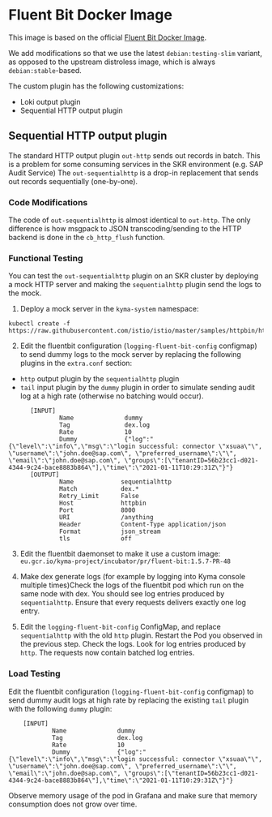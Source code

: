 # Fluent Bit Docker Image

This image is based on the official [Fluent Bit Docker Image](https://github.com/fluent/fluent-bit-docker-image).

We add modifications so that we use the latest `debian:testing-slim` variant, as opposed to the upstream distroless image, which is always `debian:stable`-based.

The custom plugin has the following customizations:

* Loki output plugin
* Sequential HTTP output plugin

## Sequential HTTP output plugin

The standard HTTP output plugin `out-http` sends out records in batch. This is a problem for some consuming services in the SKR environment (e.g. SAP Audit Service) 
The `out-sequentialhttp` is a drop-in replacement that sends out records sequentially (one-by-one).

### Code Modifications

The code of `out-sequentialhttp` is almost identical to `out-http`. The only difference is how msgpack to JSON transcoding/sending to the HTTP backend is done in the `cb_http_flush` function.  

### Functional Testing

You can test the `out-sequentialhttp` plugin on an SKR cluster by deploying a mock HTTP server and making the `sequentialhttp` plugin send the logs to the mock.

1. Deploy a mock server in the `kyma-system` namespace:
```
kubectl create -f https://raw.githubusercontent.com/istio/istio/master/samples/httpbin/httpbin.yaml
```

2. Edit the fluentbit configuration (`logging-fluent-bit-config` configmap) to send dummy logs to the mock server by replacing the following plugins in the `extra.conf` section:
* `http` output plugin by the `sequentialhttp` plugin
* `tail` input plugin by the `dummy` plugin in order to simulate sending audit log at a high rate (otherwise no batching would occur).
```
      [INPUT]
              Name              dummy
              Tag               dex.log
              Rate              10
              Dummy             {"log":"{\"level\":\"info\",\"msg\":\"login successful: connector \"xsuaa\"\", \"username\":\"john.doe@sap.com\", \"preferred_username\":\"\", \"email\":\"john.doe@sap.com\", \"groups\":[\"tenantID=56b23cc1-d021-4344-9c24-bace8883b864\"],\"time\":\"2021-01-11T10:29:31Z\"}"}
      [OUTPUT]
              Name             sequentialhttp
              Match            dex.*
              Retry_Limit      False
              Host             httpbin
              Port             8000
              URI              /anything
              Header           Content-Type application/json
              Format           json_stream
              tls              off
```

3. Edit the fluentbit daemonset to make it use a custom image: `eu.gcr.io/kyma-project/incubator/pr/fluent-bit:1.5.7-PR-48`

4. Make dex generate logs (for example by logging into Kyma console multiple times)Check the logs of the fluentbit pod which run on the same node with dex. You should see log entries produced by `sequentialhttp`. Ensure that every requests delivers exactly one log entry.

5. Edit the `logging-fluent-bit-config` ConfigMap, and replace `sequentialhttp` with the old `http` plugin. Restart the Pod you observed in the previous step. Check the logs. Look for log entries produced by `http`. The requests now contain batched log entries. 

### Load Testing
Edit the fluentbit configuration (`logging-fluent-bit-config` configmap) to send dummy audit logs at high rate by replacing the existing `tail` plugin with the following `dummy` plugin:
```
    [INPUT]
            Name              dummy
            Tag               dex.log
            Rate              10
            Dummy             {"log":"{\"level\":\"info\",\"msg\":\"login successful: connector \"xsuaa\"\", \"username\":\"john.doe@sap.com\", \"preferred_username\":\"\", \"email\":\"john.doe@sap.com\", \"groups\":[\"tenantID=56b23cc1-d021-4344-9c24-bace8883b864\"],\"time\":\"2021-01-11T10:29:31Z\"}"}
```
Observe memory usage of the pod in Grafana and make sure that memory consumption does not grow over time.
